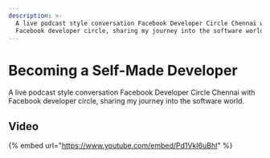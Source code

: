```yaml
---
description: >-
  A live podcast style conversation Facebook Developer Circle Chennai with
  Facebook developer circle, sharing my journey into the software world.
---
```


# Becoming a Self-Made Developer

A live podcast style conversation Facebook Developer Circle Chennai with Facebook developer circle, sharing my journey into the software world.

## Video

{% embed url="https://www.youtube.com/embed/Pd1VkI6uBhI" %}
